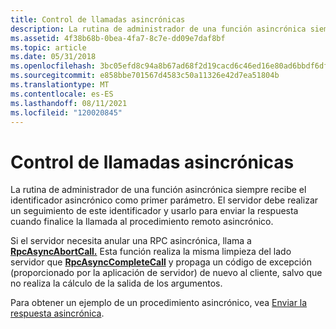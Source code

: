```yaml
---
title: Control de llamadas asincrónicas
description: La rutina de administrador de una función asincrónica siempre recibe el identificador asincrónico como primer parámetro. El servidor debe realizar un seguimiento de este identificador y usarlo para enviar la respuesta cuando finalice la llamada al procedimiento remoto asincrónico.
ms.assetid: 4f38b68b-0bea-4fa7-8c7e-dd09e7daf8bf
ms.topic: article
ms.date: 05/31/2018
ms.openlocfilehash: 3bc05efd8c94a8b67ad68f2d19cacd6c46ed16e80ad6bbdf6df5b475b4dc68eb
ms.sourcegitcommit: e858bbe701567d4583c50a11326e42d7ea51804b
ms.translationtype: MT
ms.contentlocale: es-ES
ms.lasthandoff: 08/11/2021
ms.locfileid: "120020845"
---
```

# <a name="handling-asynchronous-calls"></a>Control de llamadas asincrónicas

La rutina de administrador de una función asincrónica siempre recibe el identificador asincrónico como primer parámetro. El servidor debe realizar un seguimiento de este identificador y usarlo para enviar la respuesta cuando finalice la llamada al procedimiento remoto asincrónico.

Si el servidor necesita anular una RPC asincrónica, llama a [**RpcAsyncAbortCall.**](/windows/desktop/api/Rpcasync/nf-rpcasync-rpcasyncabortcall) Esta función realiza la misma limpieza del lado servidor que [**RpcAsyncCompleteCall**](/windows/desktop/api/Rpcasync/nf-rpcasync-rpcasynccompletecall) y propaga un código de excepción (proporcionado por la aplicación de servidor) de nuevo al cliente, salvo que no realiza la cálculo de la salida de los argumentos.

Para obtener un ejemplo de un procedimiento asincrónico, vea [Enviar la respuesta asincrónica](sending-the-asynchronous-reply.md).

 

 




